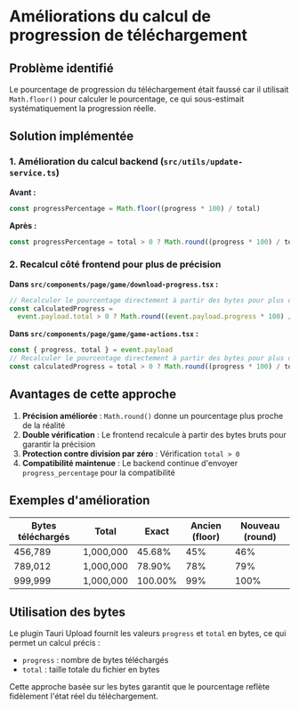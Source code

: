 # Améliorations du calcul de progression de téléchargement

## Problème identifié

Le pourcentage de progression du téléchargement était faussé car il utilisait `Math.floor()` pour calculer le pourcentage, ce qui sous-estimait systématiquement la progression réelle.

## Solution implémentée

### 1. Amélioration du calcul backend (`src/utils/update-service.ts`)

**Avant :**

```javascript
const progressPercentage = Math.floor((progress * 100) / total)
```

**Après :**

```javascript
const progressPercentage = total > 0 ? Math.round((progress * 100) / total) : 0
```

### 2. Recalcul côté frontend pour plus de précision

**Dans `src/components/page/game/download-progress.tsx` :**

```javascript
// Recalculer le pourcentage directement à partir des bytes pour plus de précision
const calculatedProgress =
  event.payload.total > 0 ? Math.round((event.payload.progress * 100) / event.payload.total) : 0
```

**Dans `src/components/page/game/game-actions.tsx` :**

```javascript
const { progress, total } = event.payload
// Recalculer le pourcentage directement à partir des bytes pour plus de précision
const calculatedProgress = total > 0 ? Math.round((progress * 100) / total) : 0
```

## Avantages de cette approche

1. **Précision améliorée** : `Math.round()` donne un pourcentage plus proche de la réalité
2. **Double vérification** : Le frontend recalcule à partir des bytes bruts pour garantir la précision
3. **Protection contre division par zéro** : Vérification `total > 0`
4. **Compatibilité maintenue** : Le backend continue d'envoyer `progress_percentage` pour la compatibilité

## Exemples d'amélioration

| Bytes téléchargés | Total     | Exact   | Ancien (floor) | Nouveau (round) |
| ----------------- | --------- | ------- | -------------- | --------------- |
| 456,789           | 1,000,000 | 45.68%  | 45%            | 46%             |
| 789,012           | 1,000,000 | 78.90%  | 78%            | 79%             |
| 999,999           | 1,000,000 | 100.00% | 99%            | 100%            |

## Utilisation des bytes

Le plugin Tauri Upload fournit les valeurs `progress` et `total` en bytes, ce qui permet un calcul précis :

- `progress` : nombre de bytes téléchargés
- `total` : taille totale du fichier en bytes

Cette approche basée sur les bytes garantit que le pourcentage reflète fidèlement l'état réel du téléchargement.
